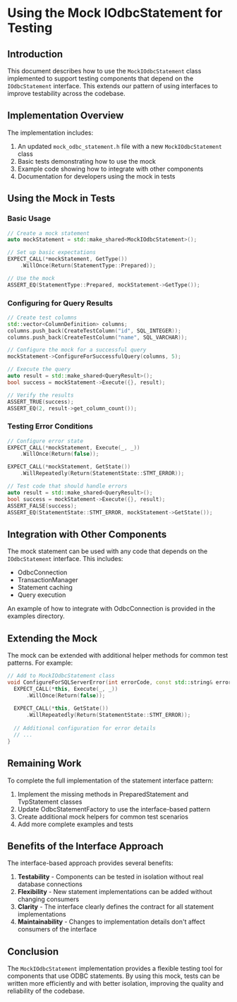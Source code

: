 # Using the Mock IOdbcStatement for Testing

## Introduction

This document describes how to use the `MockIOdbcStatement` class implemented to support testing components that depend on the `IOdbcStatement` interface. This extends our pattern of using interfaces to improve testability across the codebase.

## Implementation Overview

The implementation includes:

1. An updated `mock_odbc_statement.h` file with a new `MockIOdbcStatement` class
2. Basic tests demonstrating how to use the mock
3. Example code showing how to integrate with other components
4. Documentation for developers using the mock in tests

## Using the Mock in Tests

### Basic Usage

```cpp
// Create a mock statement
auto mockStatement = std::make_shared<MockIOdbcStatement>();

// Set up basic expectations
EXPECT_CALL(*mockStatement, GetType())
    .WillOnce(Return(StatementType::Prepared));

// Use the mock
ASSERT_EQ(StatementType::Prepared, mockStatement->GetType());
```

### Configuring for Query Results

```cpp
// Create test columns
std::vector<ColumnDefinition> columns;
columns.push_back(CreateTestColumn("id", SQL_INTEGER));
columns.push_back(CreateTestColumn("name", SQL_VARCHAR));

// Configure the mock for a successful query
mockStatement->ConfigureForSuccessfulQuery(columns, 5);

// Execute the query
auto result = std::make_shared<QueryResult>();
bool success = mockStatement->Execute({}, result);

// Verify the results
ASSERT_TRUE(success);
ASSERT_EQ(2, result->get_column_count());
```

### Testing Error Conditions

```cpp
// Configure error state
EXPECT_CALL(*mockStatement, Execute(_, _))
    .WillOnce(Return(false));

EXPECT_CALL(*mockStatement, GetState())
    .WillRepeatedly(Return(StatementState::STMT_ERROR));

// Test code that should handle errors
auto result = std::make_shared<QueryResult>();
bool success = mockStatement->Execute({}, result);
ASSERT_FALSE(success);
ASSERT_EQ(StatementState::STMT_ERROR, mockStatement->GetState());
```

## Integration with Other Components

The mock statement can be used with any code that depends on the `IOdbcStatement` interface. This includes:

- OdbcConnection
- TransactionManager
- Statement caching
- Query execution

An example of how to integrate with OdbcConnection is provided in the examples directory.

## Extending the Mock

The mock can be extended with additional helper methods for common test patterns. For example:

```cpp
// Add to MockIOdbcStatement class
void ConfigureForSQLServerError(int errorCode, const std::string& errorMessage) {
  EXPECT_CALL(*this, Execute(_, _))
      .WillOnce(Return(false));
  
  EXPECT_CALL(*this, GetState())
      .WillRepeatedly(Return(StatementState::STMT_ERROR));
  
  // Additional configuration for error details
  // ...
}
```

## Remaining Work

To complete the full implementation of the statement interface pattern:

1. Implement the missing methods in PreparedStatement and TvpStatement classes
2. Update OdbcStatementFactory to use the interface-based pattern
3. Create additional mock helpers for common test scenarios
4. Add more complete examples and tests

## Benefits of the Interface Approach

The interface-based approach provides several benefits:

1. **Testability** - Components can be tested in isolation without real database connections
2. **Flexibility** - New statement implementations can be added without changing consumers
3. **Clarity** - The interface clearly defines the contract for all statement implementations
4. **Maintainability** - Changes to implementation details don't affect consumers of the interface

## Conclusion

The `MockIOdbcStatement` implementation provides a flexible testing tool for components that use ODBC statements. By using this mock, tests can be written more efficiently and with better isolation, improving the quality and reliability of the codebase.